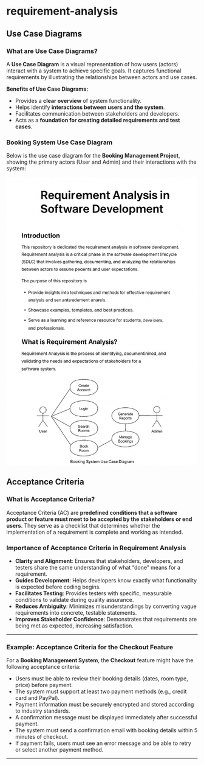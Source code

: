 # requirement-analysis
## Use Case Diagrams

### What are Use Case Diagrams?
A **Use Case Diagram** is a visual representation of how users (actors) interact with a system to achieve specific goals. It captures functional requirements by illustrating the relationships between actors and use cases.

**Benefits of Use Case Diagrams:**
- Provides a **clear overview** of system functionality.  
- Helps identify **interactions between users and the system**.  
- Facilitates communication between stakeholders and developers.  
- Acts as a **foundation for creating detailed requirements and test cases**.  

### Booking System Use Case Diagram
Below is the use case diagram for the **Booking Management Project**, showing the primary actors (User and Admin) and their interactions with the system:

![Booking System Use Case Diagram](alx-booking-uc.png)

## Acceptance Criteria

### What is Acceptance Criteria?
Acceptance Criteria (AC) are **predefined conditions that a software product or feature must meet to be accepted by the stakeholders or end users**. They serve as a checklist that determines whether the implementation of a requirement is complete and working as intended.  

### Importance of Acceptance Criteria in Requirement Analysis
- **Clarity and Alignment**: Ensures that stakeholders, developers, and testers share the same understanding of what “done” means for a requirement.  
- **Guides Development**: Helps developers know exactly what functionality is expected before coding begins.  
- **Facilitates Testing**: Provides testers with specific, measurable conditions to validate during quality assurance.  
- **Reduces Ambiguity**: Minimizes misunderstandings by converting vague requirements into concrete, testable statements.  
- **Improves Stakeholder Confidence**: Demonstrates that requirements are being met as expected, increasing satisfaction.  

---

### Example: Acceptance Criteria for the Checkout Feature

For a **Booking Management System**, the **Checkout** feature might have the following acceptance criteria:

- Users must be able to review their booking details (dates, room type, price) before payment.  
- The system must support at least two payment methods (e.g., credit card and PayPal).  
- Payment information must be securely encrypted and stored according to industry standards.  
- A confirmation message must be displayed immediately after successful payment.  
- The system must send a confirmation email with booking details within 5 minutes of checkout.  
- If payment fails, users must see an error message and be able to retry or select another payment method.  

---

